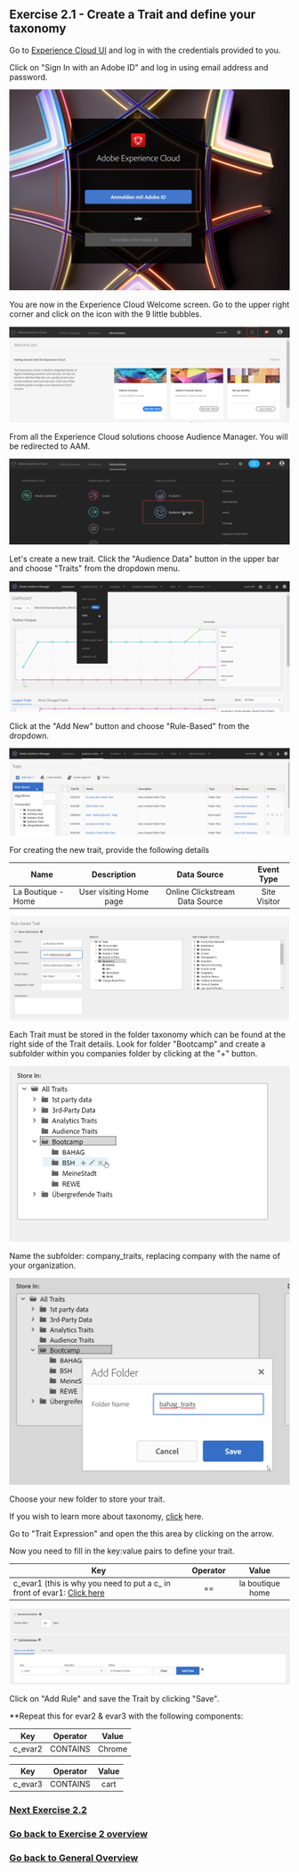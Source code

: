 ## Exercise 2.1 - Create a Trait and define your taxonomy

Go to [Experience Cloud UI](https://experiencecloud.adobe.com) and log in with the credentials provided to you. 

Click on "Sign In with an Adobe ID" and log in using email address and password.

![Data Ingestion](./images/login.png)

You are now in the Experience Cloud Welcome screen. Go to the upper right corner and click on the icon with the 9 little bubbles.

![Data Ingestion](./images/welcome.png)

From all the Experience Cloud solutions choose Audience Manager. You will be redirected to AAM.

![Data Ingestion](./images/aam-icon.png)

Let's create a new trait. Click the "Audience Data" button in the upper bar and choose "Traits" from the dropdown menu.

![Data Ingestion](./images/traits1.png)

Click at the "Add New" button and choose "Rule-Based" from the dropdown. 

![Data Ingestion](./images/traits2.png)

For creating the new trait, provide the following details


| Name              | Description     | Data Source  | Event Type |
| ----------------- |:-------------:| :-----------------:| :--------:|
| La Boutique - Home         | User visiting Home page          | Online Clickstream Data Source         | Site Visitor     |


![Data Ingestion](./images/traits3.png)

Each Trait must be stored in the folder taxonomy which can be found at the right side of the Trait details. Look for folder "Bootcamp" and create a subfolder within you companies folder by clicking at the "+" button. 

![Data Ingestion](./images/traits4.png)

Name the subfolder: company_traits, replacing company with the name of your organization.

![Data Ingestion](./images/traits5.1.png)

Choose your new folder to store your trait.

If you wish to learn more about taxonomy, [click](https://marketing.adobe.com/resources/help/en_US/aam/c_common_taxonomy_about.html)  here.

Go to "Trait Expression" and open the this area by clicking on the arrow.

Now you need to fill in the key:value pairs to define your trait.

| Key              | Operator     | Value |
| ----------------- |:-------------:| :-----------------:|
|c_evar1 (this is why you need to put a c_ in front of evar1: [Click here](https://marketing.adobe.com/resources/help/en_US/aam/r_tb_variable_prefixes.html)| ==         |la boutique home        |

![Data Ingestion](./images/traits5.2.png)

Click on "Add Rule" and save the Trait by clicking "Save".

**Repeat this for evar2 & evar3 with the following components:

| Key              | Operator     | Value |
| ----------------- |:-------------:| :-----------------:|
|c_evar2 | CONTAINS        |Chrome       |

| Key              | Operator     | Value |
| ----------------- |:-------------:| :-----------------:|
|c_evar3 | CONTAINS        |cart|


### [Next Exercise 2.2](./ex2.md)
### [Go back to Exercise 2 overview](./README.md)
### [Go back to General Overview](../README.md)

